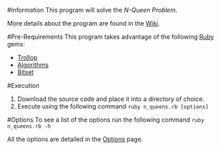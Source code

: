 #Information
This program will solve the *N-Queen Problem*.

More details about the program are found in the [Wiki](https://github.com/kevinjalbert/n_queen_solver/wiki/Purpose "Wiki").

#Pre-Requirements
This program takes advantage of the following [Ruby](http://www.ruby-lang.org "Ruby") gems:

* [Trollop](http://trollop.rubyforge.org/ "Trollop")
* [Algorithms](http://rubyforge.org/projects/algorithms/ "Algorithms")
* [Bitset](https://github.com/tyler/bitset "Bitset")

#Execution
1. Download the source code and place it into a directory of choice.
2. Execute using the following command ```ruby n_queens.rb [options]```

#Options
To see a list of the options run the following command ```ruby n_queens.rb -h```

All the options are detailed in the [Options](https://github.com/kevinjalbert/n_queen_solver/wiki/Options "Options") page.
